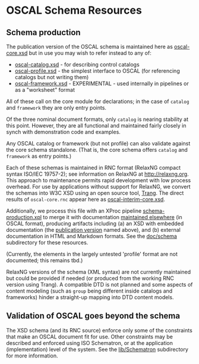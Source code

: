 # OSCAL Schema Resources

## Schema production


The publication version of the OSCAL schema is maintained here as [oscal-core.xsd](oscal-core.xsd) but in use you may wish to refer instead to any of:

* [oscal-catalog.xsd](oscal-catalog.xsd) - for describing control catalogs
* [oscal-profile.xsd](oscal-profile.xsd) - the simplest interface to OSCAL (for referencing catalogs but not writing them)
* [oscal-framework.xsd](oscal-framework.xsd) - EXPERIMENTAL - used internally in pipelines or as a "worksheet" format

All of these call on the core module for declarations; in the case of `catalog` and `framework` they are only entry points.

Of the three nominal document formats, only `catalog` is nearing stability at this point. However, they are all functional and maintained fairly closely in synch with demonstration code and examples.

Any OSCAL catalog or framework (but not profile) can also validate against the core schema standalone. (That is, the core schema offers `catalog` and `framework` as entry points.)

Each of these schemas is maintained in RNC format (RelaxNG compact syntax ISO/IEC 19757-2); see information on RelaxNG at http://relaxng.org. This approach to maintenance permits rapid development with low process overhead. For use by applications without support for RelaxNG, we convert the schemas into W3C XSD using an open source tool, [Trang](http://www.thaiopensource.com/relaxng/trang.html). The direct results of `oscal-core.rnc` appear here as [oscal-interim-core.xsd](oscal-interim-code.xsd).

Additionally, we process this file with an XProc pipeline [schema-production.xpl](schema-production.xpl) to merge it with documentation [maintained elsewhere](../../doc/schema) (in OSCAL format), producing artifacts including (a) an XSD with embedded documentation (the [publication version](oscal-core.xsd) named above), and (b) external documentation in HTML and Markdown formats. See the [doc/schema](../../doc/schema) subdirectory for these resources.

(Currently, the elements in the largely untested 'profile' format are not documented; this remains tbd.)

RelaxNG versions of the schema (XML syntax) are not currently maintained but could be provided if needed (or produced from the working RNC version using Trang). A compatible DTD is not planned and some aspects of content modeling (such as `group` being different inside catalogs and frameworks) hinder a straight-up mapping into DTD content models.

## Validation of OSCAL goes beyond the schema

The XSD schema (and its RNC source) enforce only some of the constraints that make an OSCAL document fit for use. Other constraints may be described and enforced using ISO Schematron, or at the application (implementation) level of the system. See the [lib/Schematron](../../lib/Schematron) subdirectory for more information.
